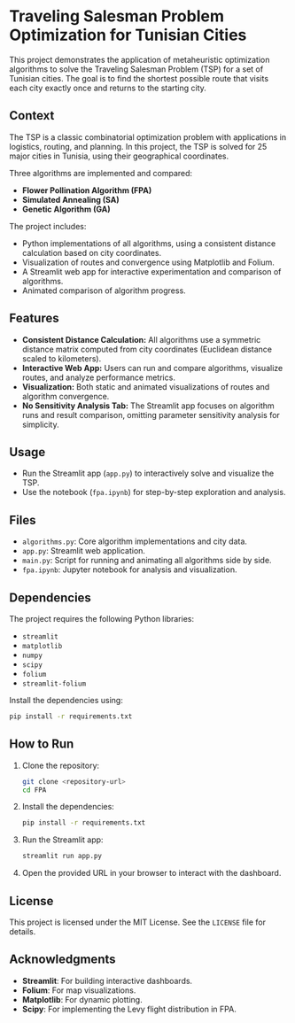 # Traveling Salesman Problem Optimization for Tunisian Cities

This project demonstrates the application of metaheuristic optimization algorithms to solve the Traveling Salesman Problem (TSP) for a set of Tunisian cities. The goal is to find the shortest possible route that visits each city exactly once and returns to the starting city.

## Context

The TSP is a classic combinatorial optimization problem with applications in logistics, routing, and planning. In this project, the TSP is solved for 25 major cities in Tunisia, using their geographical coordinates.

Three algorithms are implemented and compared:
- **Flower Pollination Algorithm (FPA)**
- **Simulated Annealing (SA)**
- **Genetic Algorithm (GA)**

The project includes:
- Python implementations of all algorithms, using a consistent distance calculation based on city coordinates.
- Visualization of routes and convergence using Matplotlib and Folium.
- A Streamlit web app for interactive experimentation and comparison of algorithms.
- Animated comparison of algorithm progress.

## Features

- **Consistent Distance Calculation:** All algorithms use a symmetric distance matrix computed from city coordinates (Euclidean distance scaled to kilometers).
- **Interactive Web App:** Users can run and compare algorithms, visualize routes, and analyze performance metrics.
- **Visualization:** Both static and animated visualizations of routes and algorithm convergence.
- **No Sensitivity Analysis Tab:** The Streamlit app focuses on algorithm runs and result comparison, omitting parameter sensitivity analysis for simplicity.

## Usage

- Run the Streamlit app (`app.py`) to interactively solve and visualize the TSP.
- Use the notebook (`fpa.ipynb`) for step-by-step exploration and analysis.

## Files

- `algorithms.py`: Core algorithm implementations and city data.
- `app.py`: Streamlit web application.
- `main.py`: Script for running and animating all algorithms side by side.
- `fpa.ipynb`: Jupyter notebook for analysis and visualization.

## Dependencies

The project requires the following Python libraries:
- `streamlit`
- `matplotlib`
- `numpy`
- `scipy`
- `folium`
- `streamlit-folium`

Install the dependencies using:
```bash
pip install -r requirements.txt
```

## How to Run

1. Clone the repository:
   ```bash
   git clone <repository-url>
   cd FPA
   ```

2. Install the dependencies:
   ```bash
   pip install -r requirements.txt
   ```

3. Run the Streamlit app:
   ```bash
   streamlit run app.py
   ```

4. Open the provided URL in your browser to interact with the dashboard.

## License

This project is licensed under the MIT License. See the `LICENSE` file for details.

## Acknowledgments

- **Streamlit**: For building interactive dashboards.
- **Folium**: For map visualizations.
- **Matplotlib**: For dynamic plotting.
- **Scipy**: For implementing the Levy flight distribution in FPA.
